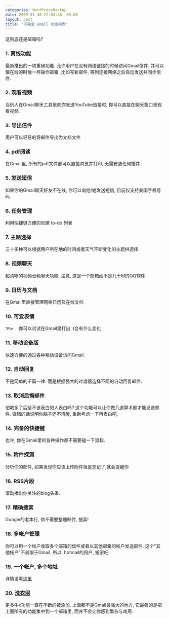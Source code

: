 ```yaml
--- 
categories: WordPressBackup
date: 2009-01-30 22:03:46 -05:00
layout: post
title: "不完全 Gmail 功能列表"
---
```

这到底还是邮箱吗?
<!--more-->
<h3>1. 离线功能</h3>
最新推出的一项重磅功能. 允许用户在没有网络链接的时候访问Gmail信件. 并可以像在线的时候一样操作邮箱, 比如写新邮件, 等到连接网络之后自动发送并同步信件.
<h3>2. 观看视频</h3>
当别人在Gmail聊天工具里向你发送YouTube链接时, 你可以直接在聊天窗口里观看视频.
<h3>3. 导出信件</h3>
用户可以轻易的将邮件导出为文档文件
<h3>4. pdf阅读</h3>
在Gmail里, 所有的pdf文件都可以直接浏览并打印, 无需安装任何插件.
<h3>5. 发送短信</h3>
如果你的Gmail聊天好友不在线, 你可以向他/她发送短信, 目前仅支持美国手机号码.
<h3>6. 任务管理</h3>
利用快捷键方便的创建 to-do 列表
<h3>7. 主题选择</h3>
三十多种可以根据用户所在地的时间或者天气不断变化的主题供选择.
<h3>8. 视频聊天</h3>
超清晰的视频音频聊天功能. 注意, 这是一个邮箱而不是几十M的QQ软件.
<h3>9. 日历与文档</h3>
在Gmail里直接管理网络日历及在线文档
<h3>10. 可爱表情</h3>
<img class="alignleft size-full wp-image-1762" title="35d" src="http://ztnote.files.wordpress.com/2009/01/35d.gif" alt="35d" width="38" height="12" />
你可以试试在Gmail里打出 :)会有什么变化
<h3>11. 移动设备版</h3>
快速方便的通过各种移动设备访问Gmail.
<h3>12. 自动回复</h3>
不是简单的千篇一律. 而是根据强大的过滤器选择不同的自动回复邮件.
<h3>13. 取消后悔邮件</h3>
怕喝多了后给不该表白的人表白吗? 这个功能可以让你做几道算术题才能发送邮件. 做错的话说明你脑子还不清醒, 重新考虑一下再表白吧.
<h3>14. 完备的快捷键</h3>
也许, 你在Gmail里的各种操作都不需要碰一下鼠标.
<h3>15. 附件探测</h3>
分析你的邮件, 如果发现你应该上传附件但是忘记了,就会提醒你
<h3>16. RSS片段</h3>
滚动播出你关注的blog头条.
<h3>17. 精确搜索</h3>
Google的老本行, 你不需要整理邮件, 搜索!
<h3>18. 多帐户管理</h3>
你可以用一个帐户收取多个邮箱的信件或者以其他邮箱的帐户发送邮件. 这个"其他帐户"不局限于Gmail. 所以, hotmail的用户, 搬家吧.
<h3>19. 一个帐户, 多个地址</h3>
详情请看<a href="http://ztnote.files.wordpress.com/2009/01/35d.gif2008/05/hidden-address-gmail/" target="_self">这里</a>
<h3>20. <a href="http://ztnote.files.wordpress.com/2009/01/35d.gif2009/01/suggest-a-feature-for-gmail/" target="_self">洗衣服</a></h3>
更多牛x功能一直在不断的被添加. 上面都不是Gmail最强大的地方, 它最强的是把上面所有的功能集中到一个邮箱里, 而并不会让你感到繁杂与难用.
